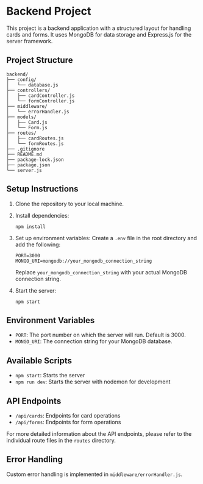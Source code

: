 # Backend Project

This project is a backend application with a structured layout for handling cards and forms. It uses MongoDB for data storage and Express.js for the server framework.

## Project Structure

```
backend/
├── config/
│   └── database.js
├── controllers/
│   ├── cardController.js
│   └── formController.js
├── middleware/
│   └── errorHandler.js
├── models/
│   ├── Card.js
│   └── Form.js
├── routes/
│   ├── cardRoutes.js
│   └── formRoutes.js
├── .gitignore
├── README.md
├── package-lock.json
├── package.json
└── server.js
```

## Setup Instructions

1. Clone the repository to your local machine.

2. Install dependencies:
   ```
   npm install
   ```

3. Set up environment variables:
   Create a `.env` file in the root directory and add the following:
   ```
   PORT=3000
   MONGO_URI=mongodb://your_mongodb_connection_string
   ```
   Replace `your_mongodb_connection_string` with your actual MongoDB connection string.

4. Start the server:
   ```
   npm start
   ```

## Environment Variables

- `PORT`: The port number on which the server will run. Default is 3000.
- `MONGO_URI`: The connection string for your MongoDB database.

## Available Scripts

- `npm start`: Starts the server
- `npm run dev`: Starts the server with nodemon for development

## API Endpoints

- `/api/cards`: Endpoints for card operations
- `/api/forms`: Endpoints for form operations

For more detailed information about the API endpoints, please refer to the individual route files in the `routes` directory.

## Error Handling

Custom error handling is implemented in `middleware/errorHandler.js`.
